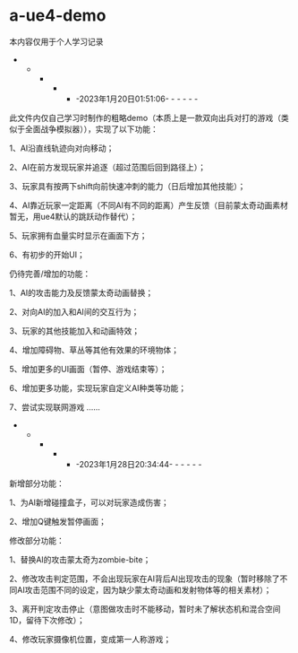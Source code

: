 # a-ue4-demo
本内容仅用于个人学习记录

- - - - - -2023年1月20日01:51:06- - - - - -

此文件内仅自己学习时制作的粗略demo（本质上是一款双向出兵对打的游戏（类似于全面战争模拟器）），实现了以下功能：

1、AI沿直线轨迹向对向移动；

2、AI在前方发现玩家并追逐（超过范围后回到路径上）；

3、玩家具有按两下shift向前快速冲刺的能力（日后增加其他技能）；

4、AI靠近玩家一定距离（不同AI有不同的距离）产生反馈（目前蒙太奇动画素材暂无，用ue4默认的跳跃动作替代）；

5、玩家拥有血量实时显示在画面下方；

6、有初步的开始UI；

仍待完善/增加的功能：

1、AI的攻击能力及反馈蒙太奇动画替换；

2、对向AI的加入和AI间的交互行为；

3、玩家的其他技能加入和动画特效；

4、增加障碍物、草丛等其他有效果的环境物体；

5、增加更多的UI画面（暂停、游戏结束等）；

6、增加更多功能，实现玩家自定义AI种类等功能；

7、尝试实现联网游戏
......




- - - - - -2023年1月28日20:34:44- - - - - -

新增部分功能：

1、为AI新增碰撞盒子，可以对玩家造成伤害；

2、增加Q键触发暂停画面；

修改部分功能：

1、替换AI的攻击蒙太奇为zombie-bite；

2、修改攻击判定范围，不会出现玩家在AI背后AI出现攻击的现象（暂时移除了不同AI攻击范围不同的设定，因为缺少蒙太奇动画和发射物体等的相关素材）；

3、离开判定攻击停止（意图做攻击时不能移动，暂时未了解状态机和混合空间1D，留待下次修改）；

4、修改玩家摄像机位置，变成第一人称游戏；
